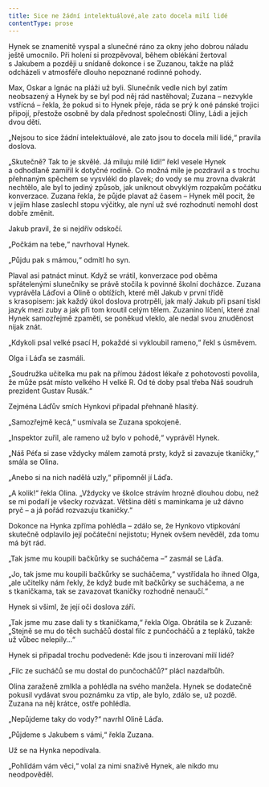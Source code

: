 ```yaml
---
title: Sice ne žádní intelektuálové,ale zato docela milí lidé
contentType: prose
---
```


Hynek se znamenitě vyspal a slunečné ráno za okny jeho dobrou náladu ještě umocnilo. Při holení si prozpěvoval, během oblékání žertoval s Jakubem a později u snídaně dokonce i se Zuzanou, takže na pláž odcházeli v atmosféře dlouho nepoznané rodinné pohody.

  

Max, Oskar a Ignác na pláži už byli. Slunečník vedle nich byl zatím neobsazený a Hynek by se byl pod něj rád nastěhoval; Zuzana – nezvykle vstřícná – řekla, že pokud si to Hynek přeje, ráda se prý k oné pánské trojici připojí, přestože osobně by dala přednost společnosti Oliny, Ládi a jejich dvou dětí.

„Nejsou to sice žádní intelektuálové, ale zato jsou to docela milí lidé,“ pravila doslova.

„Skutečně? Tak to je skvělé. Já miluju milé lidi!“ řekl vesele Hynek a odhodlaně zamířil k dotyčné rodině. Co možná mile je pozdravil a s trochu přehnaným spěchem se vysvlékl do plavek; do vody se mu zrovna dvakrát nechtělo, ale byl to jediný způsob, jak uniknout obvyklým rozpakům počátku konverzace. Zuzana řekla, že půjde plavat až časem – Hynek měl pocit, že v jejím hlase zaslechl stopu výčitky, ale nyní už své rozhodnutí nemohl dost dobře změnit.

Jakub pravil, že si nejdřív odskočí.

„Počkám na tebe,“ navrhoval Hynek.

„Půjdu pak s mámou,“ odmítl ho syn.

Plaval asi patnáct minut. Když se vrátil, konverzace pod oběma spřátelenými slunečníky se právě stočila k povinné školní docházce. Zuzana vyprávěla Láďovi a Olině o obtížích, které měl Jakub v první třídě s krasopisem: jak každý úkol doslova protrpěli, jak malý Jakub při psaní tiskl jazyk mezi zuby a jak při tom kroutil celým tělem. Zuzanino líčení, které znal Hynek samozřejmě zpaměti, se poněkud vleklo, ale nedal svou znuděnost nijak znát.

„Kdykoli psal velké psací H, pokaždé si vykloubil rameno,“ řekl s úsměvem.

Olga i Láďa se zasmáli.

„Soudružka učitelka mu pak na přímou žádost lékaře z pohotovosti povolila, že může psát místo velkého H velké R. Od té doby psal třeba Náš soudruh prezident Gustav Rusák.“

Zejména Láďův smích Hynkovi připadal přehnaně hlasitý.

„Samozřejmě kecá,“ usmívala se Zuzana spokojeně.

„Inspektor zuřil, ale rameno už bylo v pohodě,“ vyprávěl Hynek.

„Náš Péťa si zase vždycky málem zamotá prsty, když si zavazuje tkaničky,“ smála se Olina.

„Anebo si na nich nadělá uzly,“ připomněl jí Láďa.

„A kolik!“ řekla Olina. „Vždycky ve školce strávím hrozně dlouhou dobu, než se mi podaří je všecky rozvázat. Většina dětí s maminkama je už dávno pryč – a já pořád rozvazuju tkaničky.“

Dokonce na Hynka zpříma pohlédla – zdálo se, že Hynkovo vtipkování skutečně odplavilo její počáteční nejistotu; Hynek ovšem nevěděl, zda tomu má být rád.

„Tak jsme mu koupili bačkůrky se sucháčema –“ zasmál se Láďa.

„Jo, tak jsme mu koupili bačkůrky se sucháčema,“ vystřídala ho ihned Olga, „ale učitelky nám řekly, že když bude mít bačkůrky se sucháčema, a ne s tkaničkama, tak se zavazovat tkaničky rozhodně nenaučí.“

Hynek si všiml, že její oči doslova září.

„Tak jsme mu zase dali ty s tkaničkama,“ řekla Olga. Obrátila se k Zuzaně: „Stejně se mu do těch sucháčů dostal filc z punčocháčů a z tepláků, takže už vůbec nelepily…“

Hynek si připadal trochu podvedeně: Kde jsou ti inzerovaní milí lidé?

„Filc ze sucháčů se mu dostal do punčocháčů?“ plácl nazdařbůh.

Olina zaraženě zmlkla a pohlédla na svého manžela. Hynek se dodatečně pokusil vydávat svou poznámku za vtip, ale bylo, zdálo se, už pozdě. Zuzana na něj krátce, ostře pohlédla.

„Nepůjdeme taky do vody?“ navrhl Olině Láďa.

„Půjdeme s Jakubem s vámi,“ řekla Zuzana.

Už se na Hynka nepodívala.

„Pohlídám vám věci,“ volal za nimi snaživě Hynek, ale nikdo mu neodpověděl.
